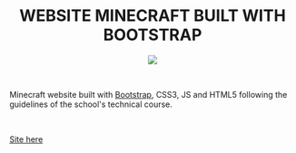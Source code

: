 # <h1 align="center">WEBSITE MINECRAFT BUILT WITH BOOTSTRAP</h1>
<p align="center"><img src="https://github.com/FelipePDS/minecraft-in-bootstrap.github.io/blob/main/assets/images/icons/favicon.png"/></p> <br> 

<p>Minecraft website built with <a href="https://getbootstrap.com/">Bootstrap</a>, CSS3, JS and HTML5 following the guidelines of the school's technical course.</p> <br>

<a href="https://felipepds.github.io/bootstrap-site-minecraft.github.io/">Site here</a>
